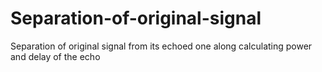 # Separation-of-original-signal
Separation of original signal from its echoed one along calculating power and delay of the echo
